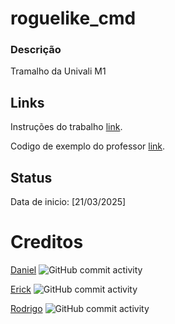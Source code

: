 # roguelike_cmd

### Descrição

Tramalho da Univali M1

## Links

Instruções do trabalho [link](https://onedrive.live.com/?redeem=aHR0cHM6Ly8xZHJ2Lm1zL2IvYy8xYmIzM2I2ZDE1MGRiOTBiL0VRVnV6cEU1TG5OSnUyZkJCa3JRRTNjQnp5a25GWllRVVJtd0ZWcU9vdW5EbFE%5FZT1CQ1ZBZjc&cid=1BB33B6D150DB90B&id=1BB33B6D150DB90B%21s91ce6e052e394973bb67c1064ad01377&parId=1BB33B6D150DB90B%2141466&o=OneUp).

Codigo de exemplo do professor [link](https://github.com/alexrese/roguelike).

## Status

Data de inicio: [21/03/2025]

# Creditos

[Daniel](https://github.com/FishingDonut/)
![GitHub commit activity](https://img.shields.io/github/commit-activity/t/FishingDonut/roguelike_cmd)

[Erick]()
![GitHub commit activity](https://img.shields.io/github/commit-activity/t/FishingDonut/roguelike_cmd)

[Rodrigo]()
![GitHub commit activity](https://img.shields.io/github/commit-activity/t/FishingDonut/roguelike_cmd)